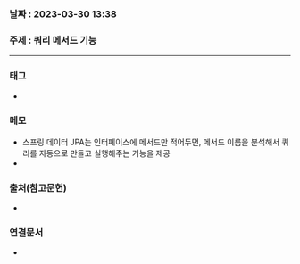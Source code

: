 ### 날짜 : 2023-03-30 13:38
### 주제 : 쿼리 메서드 기능
---
### 태그
* 

### 메모
* 스프링 데이터 JPA는 인터페이스에 메서드만 적어두면, 메서드 이름을 분석해서 쿼리를 자동으로 만들고 실행해주는 기능을 제공
* 

### 출처(참고문헌)
-  

### 연결문서
- 